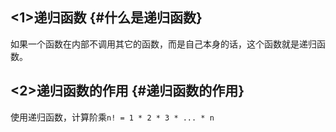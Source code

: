 ## &lt;1&gt;递归函数 {#什么是递归函数}

如果一个函数在内部不调用其它的函数，而是自己本身的话，这个函数就是递归函数。

## &lt;2&gt;递归函数的作用 {#递归函数的作用}

使用递归函数，计算阶乘`n! = 1 * 2 * 3 * ... * n`

